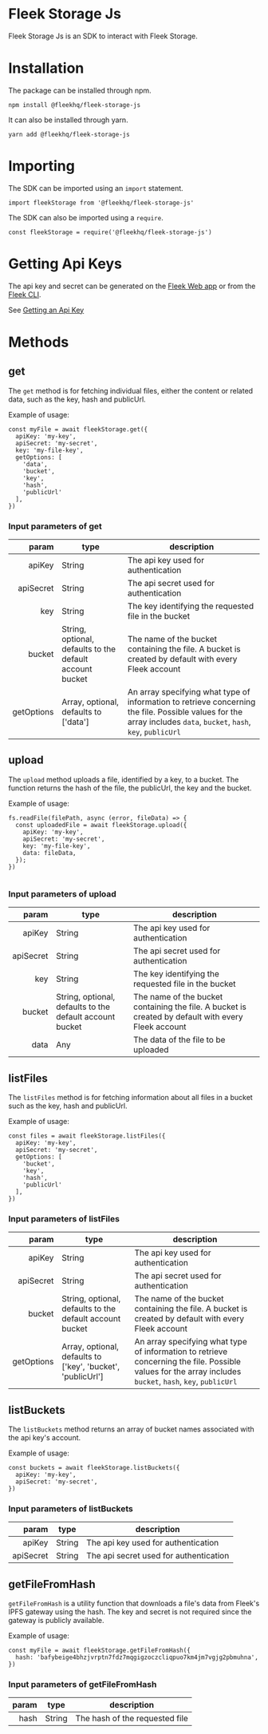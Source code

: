 # Fleek Storage Js
Fleek Storage Js is an SDK to interact with Fleek Storage.

# Installation
The package can be installed through npm.

`npm install @fleekhq/fleek-storage-js`

It can also be installed through yarn.

`yarn add @fleekhq/fleek-storage-js`

# Importing

The SDK can be imported using an `import` statement.

`import fleekStorage from '@fleekhq/fleek-storage-js'`

The SDK can also be imported using a `require`.

`const fleekStorage = require('@fleekhq/fleek-storage-js')`

# Getting Api Keys


The api key and secret can be generated on the [Fleek Web app](https://app.fleek.co) or from the [Fleek CLI](https://github.com/fleekhq/fleek-cli#readme).

See [Getting an Api Key](https://docs.fleek.co/StorageSDK/GettingApiKeys)

# Methods
## get
The `get` method is for fetching individual files, either the content or related data, such as the key, hash and publicUrl.

Example of usage:

```
const myFile = await fleekStorage.get({
  apiKey: 'my-key',
  apiSecret: 'my-secret',
  key: 'my-file-key',
  getOptions: [
    'data',
    'bucket',
    'key',
    'hash',
    'publicUrl'
  ],
})
```

### Input parameters of get

|param  	|type  	|description  	|
|-:	|-	|-	|
| apiKey 	| String 	|  The api key used for authentication	|
| apiSecret 	| String 	|  The api secret used for authentication	|
| key 	|  String	| The key identifying the requested file in the bucket  	|
| bucket 	| String, optional, defaults to the default account bucket 	|  The name of the bucket containing the file. A bucket is created by default with every Fleek account	|
| getOptions 	| Array, optional, defaults to ['data'] 	| An array specifying what type of information to retrieve concerning the file.	Possible values for the array includes `data`, `bucket`, `hash`, `key`, `publicUrl`|


## upload

The `upload` method uploads a file, identified by a key, to a bucket.
The function returns the hash of the file, the publicUrl, the key and the bucket.

Example of usage:

```
fs.readFile(filePath, async (error, fileData) => {
  const uploadedFile = await fleekStorage.upload({
    apiKey: 'my-key',
    apiSecret: 'my-secret',
    key: 'my-file-key',
    data: fileData,
  });
})


```

### Input parameters of upload

|param  	|type  	|description  	|
|-:	|-	|-	|
| apiKey 	| String 	|  The api key used for authentication	|
| apiSecret 	| String 	|  The api secret used for authentication	|
| key 	|  String	| The key identifying the requested file in the bucket  	|
| bucket 	| String, optional, defaults to the default account bucket 	|  The name of the bucket containing the file. A bucket is created by default with every Fleek account	|
| data 	| Any 	| The data of the file to be uploaded |


## listFiles
The `listFiles` method is for fetching information about all files in a bucket such as the key, hash and publicUrl.

Example of usage:

```
const files = await fleekStorage.listFiles({
  apiKey: 'my-key',
  apiSecret: 'my-secret',
  getOptions: [
    'bucket',
    'key',
    'hash',
    'publicUrl'
  ],
})
```

### Input parameters of listFiles

|param  	|type  	|description  	|
|-:	|-	|-	|
| apiKey 	| String 	|  The api key used for authentication	|
| apiSecret 	| String 	|  The api secret used for authentication	|
| bucket 	| String, optional, defaults to the default account bucket 	|  The name of the bucket containing the file. A bucket is created by default with every Fleek account	|
| getOptions 	| Array, optional, defaults to ['key', 'bucket', 'publicUrl'] 	| An array specifying what type of information to retrieve concerning the file.	Possible values for the array includes `bucket`, `hash`, `key`, `publicUrl`|


## listBuckets
The `listBuckets` method returns an array of bucket names associated with the api key's account.

Example of usage:

```
const buckets = await fleekStorage.listBuckets({
  apiKey: 'my-key',
  apiSecret: 'my-secret',
})
```

### Input parameters of listBuckets

|param  	|type  	|description  	|
|-:	|-	|-	|
| apiKey 	| String 	|  The api key used for authentication	|
| apiSecret 	| String 	|  The api secret used for authentication	|


## getFileFromHash

`getFileFromHash` is a utility function that downloads a file's data from Fleek's IPFS gateway using the hash. The key and secret is not required since the gateway is publicly available.

Example of usage:

```
const myFile = await fleekStorage.getFileFromHash({
  hash: 'bafybeige4bhzjvrptn7fdz7mqgigzoczcliqpuo7km4jm7vgjg2pbmuhna',
})
```

### Input parameters of getFileFromHash

|param  	|type  	|description  	|
|-:	|-	|-	|
| hash 	| String 	|  The hash of the requested file	|
